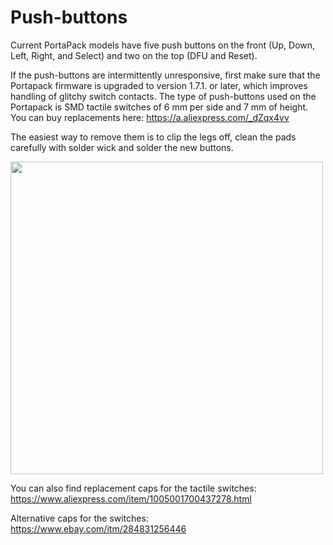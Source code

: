 # Push-buttons
Current PortaPack models have five push buttons on the front (Up, Down, Left, Right, and Select) and two on the top (DFU and Reset).

If the push-buttons are intermittently unresponsive, first make sure that the Portapack firmware is upgraded to version 1.7.1. or later, which improves handling of glitchy switch contacts.  The type of push-buttons used on the Portapack is SMD tactile switches of 6 mm per side and 7 mm of height. You can buy replacements here: https://a.aliexpress.com/_dZqx4vv 

The easiest way to remove them is to clip the legs off, clean the pads carefully with solder wick and solder the new buttons. 

<img src="img/h2_pushbuttons.jpg" height="500">

You can also find replacement caps for the tactile switches: https://www.aliexpress.com/item/1005001700437278.html

Alternative caps for the switches: https://www.ebay.com/itm/284831256446